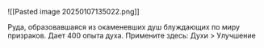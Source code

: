 ![[Pasted image 20250107135022.png]]

Руда, образовавшаяся из окаменевших душ блуждающих по миру призраков. Дает 400 опыта духа. 
Примените здесь: Духи > Улучшение